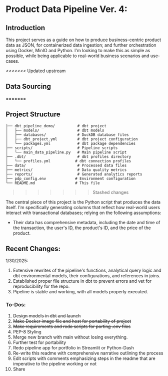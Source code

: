 # Product Data Pipeline Ver. 4: 

## Introduction

This project serves as a guide on how to produce business-centric product data as JSON, for containerized data ingestion; and further orchestration using Docker, MinIO and Python. I'm looking to make this as simple as possible, while being applicable to real-world business scenarios and use-cases.

<<<<<<< Updated upstream
## Data Sourcing
=======
## Project Structure
```
├── dbt_pipeline_demo/          # dbt project
│   ├── models/                 # dbt models
│   ├── databases/              # DuckDB database files
│   ├── dbt_project.yml         # dbt project configuration
│   └── packages.yml            # dbt package dependencies
├── scripts/                    # Pipeline scripts
│   └── main_data_pipeline.py   # Main pipeline script
├── .dbt/                       # dbt profiles directory
│   └── profiles.yml           # dbt connection profiles
├── data/                       # Processed data files
├── metrics/                    # Data quality metrics
├── reports/                    # Generated analytics reports
├── pdp_config.env             # Environment configuration
└── README.md                  # This file
```
>>>>>>> Stashed changes

The central piece of this project is the Python script that produces the data itself. I'm specifically generating columns that reflect how real-world users interact with transactional databases; relying on the following assumptions:

- Their data has comprehensive metadata, including the date and time of the transaction, the user's ID, the product's ID, and the price of the product.

## Recent Changes:

1/30/2025:
  1. Extensive rewrites of the pipeline's functions, analytical query logic and dbt environmental models, their configurations, and references in joins.
  2. Established proper file structure in dbt to prevent errors and vet for reproducibility for the repo.
  3. Pipeline is stable and working, with all models properly executed.

### To-Dos:
  1. ~~Design models in dbt and launch~~
  2. ~~Make Docker image file and host for portability of project~~
  3. ~~Make requirements and redo scripts for porting .env files~~
  4. PEP-8 Styling
  5. Merge new branch with main without losing everything. 
  6. Further test for portability
  7. Redo pipeline app for portfolio in Streamlit or Python-Dash
  8. Re-write this readme with comprehensive narrative outlining the process
  9. Edit scripts with comments emphasizing steps in the readme that are imperative to the pipeline working or not 
  10. Share 
